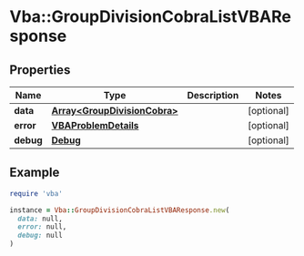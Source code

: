 # Vba::GroupDivisionCobraListVBAResponse

## Properties

| Name | Type | Description | Notes |
| ---- | ---- | ----------- | ----- |
| **data** | [**Array&lt;GroupDivisionCobra&gt;**](GroupDivisionCobra.md) |  | [optional] |
| **error** | [**VBAProblemDetails**](VBAProblemDetails.md) |  | [optional] |
| **debug** | [**Debug**](Debug.md) |  | [optional] |

## Example

```ruby
require 'vba'

instance = Vba::GroupDivisionCobraListVBAResponse.new(
  data: null,
  error: null,
  debug: null
)
```

